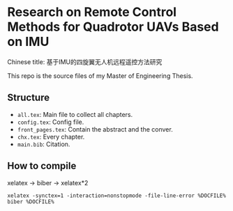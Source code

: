 # Research on Remote Control Methods for Quadrotor UAVs Based on IMU

Chinese title: 基于IMU的四旋翼无人机远程遥控方法研究

This repo is the source files of my Master of Engineering Thesis.

## Structure

- `all.tex`: Main file to collect all chapters.
- `config.tex`: Config file.
- `front_pages.tex`: Contain the abstract and the conver.
- `chx.tex`: Every chapter.
- `main.bib`: Citation.

## How to compile

xelatex -> biber -> xelatex*2

``` shell
xelatex -synctex=1 -interaction=nonstopmode -file-line-error %DOCFILE%
biber %DOCFILE%
```
